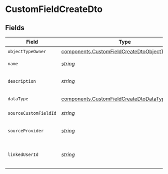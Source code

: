 # CustomFieldCreateDto


## Fields

| Field                                                                                                            | Type                                                                                                             | Required                                                                                                         | Description                                                                                                      | Example                                                                                                          |
| ---------------------------------------------------------------------------------------------------------------- | ---------------------------------------------------------------------------------------------------------------- | ---------------------------------------------------------------------------------------------------------------- | ---------------------------------------------------------------------------------------------------------------- | ---------------------------------------------------------------------------------------------------------------- |
| `objectTypeOwner`                                                                                                | [components.CustomFieldCreateDtoObjectTypeOwner](../../models/components/customfieldcreatedtoobjecttypeowner.md) | :heavy_check_mark:                                                                                               | N/A                                                                                                              | company                                                                                                          |
| `name`                                                                                                           | *string*                                                                                                         | :heavy_check_mark:                                                                                               | The name of the custom field                                                                                     | my_favorite_dish                                                                                                 |
| `description`                                                                                                    | *string*                                                                                                         | :heavy_check_mark:                                                                                               | The description of the custom field                                                                              | Favorite Dish                                                                                                    |
| `dataType`                                                                                                       | [components.CustomFieldCreateDtoDataType](../../models/components/customfieldcreatedtodatatype.md)               | :heavy_check_mark:                                                                                               | The data type of the custom field                                                                                | string                                                                                                           |
| `sourceCustomFieldId`                                                                                            | *string*                                                                                                         | :heavy_check_mark:                                                                                               | The source custom field ID                                                                                       | id_1                                                                                                             |
| `sourceProvider`                                                                                                 | *string*                                                                                                         | :heavy_check_mark:                                                                                               | The name of the source software/provider                                                                         | hubspot                                                                                                          |
| `linkedUserId`                                                                                                   | *string*                                                                                                         | :heavy_check_mark:                                                                                               | The linked user ID                                                                                               | 801f9ede-c698-4e66-a7fc-48d19eebaa4f                                                                             |